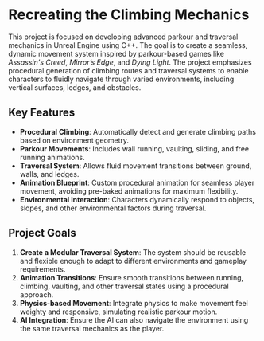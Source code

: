 # Recreating the Climbing Mechanics 

This project is focused on developing advanced parkour and traversal mechanics in Unreal Engine using C++. The goal is to create a seamless, dynamic movement system inspired by parkour-based games like *Assassin's Creed*, *Mirror’s Edge*, and *Dying Light*. The project emphasizes procedural generation of climbing routes and traversal systems to enable characters to fluidly navigate through varied environments, including vertical surfaces, ledges, and obstacles.

## Key Features
- **Procedural Climbing**: Automatically detect and generate climbing paths based on environment geometry.
- **Parkour Movements**: Includes wall running, vaulting, sliding, and free running animations.
- **Traversal System**: Allows fluid movement transitions between ground, walls, and ledges.
- **Animation Blueprint**: Custom procedural animation for seamless player movement, avoiding pre-baked animations for maximum flexibility.
- **Environmental Interaction**: Characters dynamically respond to objects, slopes, and other environmental factors during traversal.
  
## Project Goals
1. **Create a Modular Traversal System**: The system should be reusable and flexible enough to adapt to different environments and gameplay requirements.
2. **Animation Transitions**: Ensure smooth transitions between running, climbing, vaulting, and other traversal states using a procedural approach.
3. **Physics-based Movement**: Integrate physics to make movement feel weighty and responsive, simulating realistic parkour motion.
4. **AI Integration**: Ensure the AI can also navigate the environment using the same traversal mechanics as the player.

<!--- ## TODOs
- [X] **Climbing System**: 
    - Implement procedural detection of climbable surfaces.
    - Handle character attachment and detachment from surfaces.
    - Add logic for multiple climbing states (idle, moving, transitioning between surfaces).
- [ ] **Wall Running Mechanic**:
    - Detect walls and initiate wall running based on character speed and angle of approach.
    - Integrate seamless transitions from wall running to other parkour actions like vaulting or climbing.
- [ ] **Vaulting and Ledge Grabbing**:
    - Add procedural vaulting over obstacles of varying heights.
    - Implement ledge grabbing with dynamic edge detection.
- [ ] **Custom Animation Blueprint**:
    - Create an animation blueprint that smoothly blends between different parkour states.
    - Ensure procedural animation blending between idle, running, and jumping.
- [ ] **Character Movement Enhancements**:
    - Improve character physics for parkour movements (jumping, sliding, rolling).
    - Add momentum-based calculations for wall running and jumps.
- [ ] **Traversal System Testing**:
    - Stress test in complex environments with different terrain types (urban, nature, etc.).
    - Test in both large and tight spaces to ensure flexibility of the traversal mechanics.
  
## Future Improvements
- [ ] **AI Navigation**: Implement AI traversal capabilities that mimic the player’s parkour movements.
- [ ] **Procedural Animation Refinements**: Continuously optimize animations for better visual quality and performance.
- [ ] **Multiplayer Support**: Extend the traversal system to support multiplayer scenarios with synchronized parkour mechanics.
- [ ] **Customization**: Allow players to customize their movement style and animations (e.g., choose between fast-paced or fluid parkour).

--->

